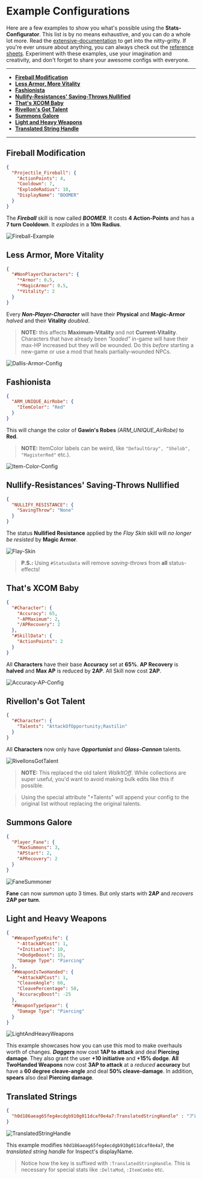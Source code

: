 # Example Configurations

Here are a few examples to show you what's possible using the **Stats-Configurator**. This list is by no means exhaustive, and you can do a whole lot more. Read the [extensive-documentation](Extensive-Documentation.md) to get into the nitty-gritty. If you're ever unsure about anything, you can always check out the [reference sheets](Extensive-Documentation.md#References). Experiment with these examples, use your imagination and creativity, and don't forget to share your awesome configs with everyone.

---

- **[Fireball Modification](#Fireball-Modification)**
- **[Less Armor, More Vitality](#Less-Armor-More-Vitality)**
- **[Fashionista](#Fashionista)**
- **[Nullify-Resistances' Saving-Throws Nullified](#nullify-resistances-saving-throws-nullified)**
- **[That's XCOM Baby](#Thats-XCOM-Baby)**
- **[Rivellon's Got Talent](#rivellons-got-talent)**
- **[Summons Galore](#summons-galore)**
- **[Light and Heavy Weapons](#light-and-heavy-weapons)**
- **[Translated String Handle](#translated-strings)**

---

## Fireball Modification

```json
{
  "Projectile_Fireball": {
    "ActionPoints": 4,
    "Cooldown": 7,
    "ExplodeRadius": 10,
    "DisplayName": "BOOMER"
  }
}
```

The **_Fireball_** skill is now called **_BOOMER_**. It costs **4 Action-Points** and has a **7 turn Cooldown**. It _explodes_ in a **10m Radius**.

![Fireball-Example](https://imgur.com/Vc3NkF8.png)

## Less Armor, More Vitality

```json
{
  "#NonPlayerCharacters": {
    "*Armor": 0.5,
    "*MagicArmor": 0.5,
    "*Vitality": 2
  }
}
```

Every **_Non-Player-Character_** will have their **Physical** and **Magic-Armor** _halved_ and their **Vitality** _doubled_.

> **NOTE:** this affects **Maximum-Vitality** and not **Current-Vitality**. Characters that have already been _"loaded"_ in-game will have their max-HP increased but they will be wounded. Do this _before_ starting a new-game or use a mod that heals partially-wounded NPCs.

![Dallis-Armor-Config](https://imgur.com/i6uw3Ky.png)

## Fashionista

```json
{
  "ARM_UNIQUE_AirRobe": {
    "ItemColor": "Red"
  }
}
```

This will change the color of **Gawin's Robes** _(ARM_UNIQUE_AirRobe)_ to **Red**.

> **NOTE:** ItemColor labels can be weird, like `"DefaultGray", "Shelob", "MagisterRed"` etc.).

![Item-Color-Config](https://imgur.com/hvb9DYM.png)

## Nullify-Resistances' Saving-Throws Nullified

```json
{
  "NULLIFY_RESISTANCE": {
    "SavingThrow": "None"
  }
}
```

The status **Nullified Resistance** applied by the _Flay Skin_ skill will _no longer be resisted_ by **Magic Armor**.

![Flay-Skin](https://i.imgur.com/zr4YcAO.png)

> **P.S.:** Using `#StatusData` will remove _saving-throws_ from **all** status-effects!

## That's XCOM Baby

```json
{
  "#Character": {
    "Accuracy": 65,
    "-APMaximum": 2,
    "/APRecovery": 2
  },
  "#SkillData": {
    "ActionPoints": 2
  }
}
```

All **Characters** have their base **Accuracy** set at **65%**. **AP Recovery** is **halved** and **Max AP** is reduced by **2AP**. All Skill now cost **2AP**.

![Accuracy-AP-Config](https://imgur.com/glX91qP.png)

## Rivellon's Got Talent

```json
{
  "#Character": {
    "Talents": "AttackOfOpportunity;Rastilin"
  }
}
```

All **Characters** now only have **_Opportunist_** and **_Glass-Cannon_** talents.

![RivellonsGotTalent](https://imgur.com/XYIfDM2.png)

> **NOTE:** This replaced the old talent _WalkItOff_. While collections are super useful, you'd want to avoid making bulk edits like this if possible.

> Using the special attribute "+Talents" will append your config to the original list without replacing the original talents.

## Summons Galore

```json
{
  "Player_Fane": {
    "MaxSummons": 3,
    "APStart": 2,
    "APRecovery": 2
  }
}
```

![FaneSummoner](https://imgur.com/ujR8YjD.png)

**Fane** can now _summon_ upto 3 times. But only starts with **2AP** and _recovers_ **2AP per turn**.

## Light and Heavy Weapons

```json
{
  "#WeaponTypeKnife": {
    "-AttackAPCost": 1,
    "+Initiative": 10,
    "+DodgeBoost": 15,
    "Damage Type": "Piercing"
  },
  "#WeaponIsTwoHanded": {
    "+AttackAPCost": 1,
    "CleaveAngle": 60,
    "CleavePercentage": 50,
    "AccuracyBoost": -25
  },
  "#WeaponTypeSpear": {
    "Damage Type": "Piercing"
  }
}
```

![LightAndHeavyWeapons](https://imgur.com/u58ACuM.png)

This example showcases how you can use this mod to make overhauls worth of changes. **_Daggers_** now cost **1AP to attack** and deal **Piercing damage**. They also grant the user **+10 initiative** and **+15% dodge**. **All TwoHanded Weapons** now cost **3AP to attack** at a _reduced_ **accuracy** but have a **60 degree cleave-angle** and deal **50% cleave-damage**. In addition, **spears** also deal **Piercing damage**.

## Translated Strings

```json
{
  "h0d186aeag65feg4ecdgb910g011dcaf0e4a7:TranslatedStringHandle" : "アレクサンダー司教はカモメに殺されました！"
}
```

![TranslatedStringHandle](https://imgur.com/tEZXdHt.png)

This example modifies `h0d186aeag65feg4ecdgb910g011dcaf0e4a7`, the *translated string handle* for Inspect's displayName.
> Notice how the key is suffixed with `:TranslatedStringHandle`. This is necessary for special stats like `:DeltaMod`, `:ItemCombo` etc.
